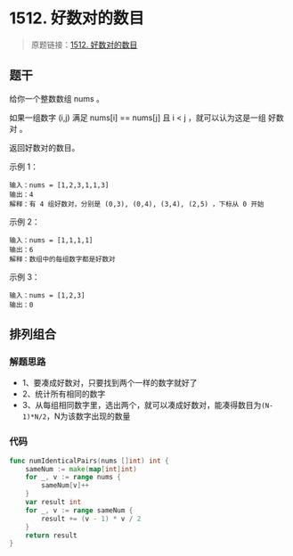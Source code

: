 # 1512. 好数对的数目
> 原题链接：[1512. 好数对的数目](https://leetcode-cn.com/problems/number-of-good-pairs/)

## 题干
给你一个整数数组 nums 。

如果一组数字 (i,j) 满足 nums[i] == nums[j] 且 i < j ，就可以认为这是一组 好数对 。

返回好数对的数目。

示例 1：
```
输入：nums = [1,2,3,1,1,3]
输出：4
解释：有 4 组好数对，分别是 (0,3), (0,4), (3,4), (2,5) ，下标从 0 开始
```
示例 2：
```
输入：nums = [1,1,1,1]
输出：6
解释：数组中的每组数字都是好数对
```
示例 3：
```
输入：nums = [1,2,3]
输出：0
```


## 排列组合
### 解题思路
+ 1、要凑成好数对，只要找到两个一样的数字就好了
+ 2、统计所有相同的数字
+ 3、从每组相同数字里，选出两个，就可以凑成好数对，能凑得数目为``(N-1)*N/2``，N为该数字出现的数量
### 代码
```go
func numIdenticalPairs(nums []int) int {
	sameNum := make(map[int]int)
	for _, v := range nums {
		sameNum[v]++
	}
	var result int
	for _, v := range sameNum {
		result += (v - 1) * v / 2
	}
	return result
}
```

